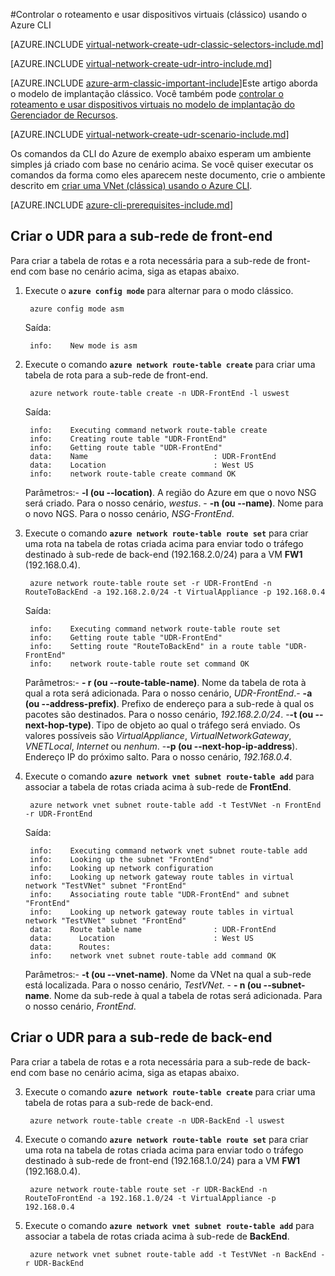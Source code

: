 <properties 
   pageTitle="Controlar o roteamento e usar dispositivos virtuais usando o Azure CLI no modelo de implantação clássico | Microsoft Azure"
   description="Aprenda a controlar o roteamento em VNets usando o Azure CLI no modelo de implantação clássico"
   services="virtual-network"
   documentationCenter="na"
   authors="telmosampaio"
   manager="carolz"
   editor=""
   tags="azure-service-management"
/>
<tags  
   ms.service="virtual-network"
   ms.devlang="na"
   ms.topic="article"
   ms.tgt_pltfrm="na"
   ms.workload="infrastructure-services"
   ms.date="10/06/2015"
   ms.author="telmos" />

#Controlar o roteamento e usar dispositivos virtuais (clássico) usando o Azure CLI

[AZURE.INCLUDE [virtual-network-create-udr-classic-selectors-include.md](../../includes/virtual-network-create-udr-classic-selectors-include.md)]

[AZURE.INCLUDE [virtual-network-create-udr-intro-include.md](../../includes/virtual-network-create-udr-intro-include.md)]

[AZURE.INCLUDE [azure-arm-classic-important-include](../../includes/azure-arm-classic-important-include.md)]Este artigo aborda o modelo de implantação clássico. Você também pode [controlar o roteamento e usar dispositivos virtuais no modelo de implantação do Gerenciador de Recursos](virtual-network-create-udr-arm-cli.md).

[AZURE.INCLUDE [virtual-network-create-udr-scenario-include.md](../../includes/virtual-network-create-udr-scenario-include.md)]

Os comandos da CLI do Azure de exemplo abaixo esperam um ambiente simples já criado com base no cenário acima. Se você quiser executar os comandos da forma como eles aparecem neste documento, crie o ambiente descrito em [criar uma VNet (clássica) usando o Azure CLI](virtual-networks-create-vnet-classic-cli.md).

[AZURE.INCLUDE [azure-cli-prerequisites-include.md](../../includes/azure-cli-prerequisites-include.md)]

## Criar o UDR para a sub-rede de front-end
Para criar a tabela de rotas e a rota necessária para a sub-rede de front-end com base no cenário acima, siga as etapas abaixo.

1. Execute o **`azure config mode`** para alternar para o modo clássico.

		azure config mode asm

	Saída:

		info:    New mode is asm

3. Execute o comando **`azure network route-table create`** para criar uma tabela de rota para a sub-rede de front-end.

		azure network route-table create -n UDR-FrontEnd -l uswest

	Saída:

		info:    Executing command network route-table create
		info:    Creating route table "UDR-FrontEnd"
		info:    Getting route table "UDR-FrontEnd"
		data:    Name                            : UDR-FrontEnd
		data:    Location                        : West US
		info:    network route-table create command OK

	Parâmetros:- **-l (ou --location)**. A região do Azure em que o novo NSG será criado. Para o nosso cenário, *westus*. - **-n (ou --name)**. Nome para o novo NGS. Para o nosso cenário, *NSG-FrontEnd*.

4. Execute o comando **`azure network route-table route set`** para criar uma rota na tabela de rotas criada acima para enviar todo o tráfego destinado à sub-rede de back-end (192.168.2.0/24) para a VM **FW1** (192.168.0.4).

		azure network route-table route set -r UDR-FrontEnd -n RouteToBackEnd -a 192.168.2.0/24 -t VirtualAppliance -p 192.168.0.4

	Saída:

		info:    Executing command network route-table route set
		info:    Getting route table "UDR-FrontEnd"
		info:    Setting route "RouteToBackEnd" in a route table "UDR-FrontEnd"
		info:    network route-table route set command OK

	Parâmetros:- **- r (ou --route-table-name)**. Nome da tabela de rota à qual a rota será adicionada. Para o nosso cenário, *UDR-FrontEnd*.- **-a (ou --address-prefix)**. Prefixo de endereço para a sub-rede à qual os pacotes são destinados. Para o nosso cenário, *192.168.2.0/24*. -**-t (ou --next-hop-type)**. Tipo de objeto ao qual o tráfego será enviado. Os valores possíveis são *VirtualAppliance*, *VirtualNetworkGateway*, *VNETLocal*, *Internet* ou *nenhum*. -**-p (ou --next-hop-ip-address**). Endereço IP do próximo salto. Para o nosso cenário, *192.168.0.4*.

5. Execute o comando **`azure network vnet subnet route-table add`** para associar a tabela de rotas criada acima à sub-rede de **FrontEnd**.

		azure network vnet subnet route-table add -t TestVNet -n FrontEnd -r UDR-FrontEnd

	Saída:

		info:    Executing command network vnet subnet route-table add
		info:    Looking up the subnet "FrontEnd"
		info:    Looking up network configuration
		info:    Looking up network gateway route tables in virtual network "TestVNet" subnet "FrontEnd"
		info:    Associating route table "UDR-FrontEnd" and subnet "FrontEnd"
		info:    Looking up network gateway route tables in virtual network "TestVNet" subnet "FrontEnd"
		data:    Route table name                : UDR-FrontEnd
		data:      Location                      : West US
		data:      Routes:
		info:    network vnet subnet route-table add command OK	

	Parâmetros:- **-t (ou --vnet-name)**. Nome da VNet na qual a sub-rede está localizada. Para o nosso cenário, *TestVNet*. - **- n (ou --subnet-name**. Nome da sub-rede à qual a tabela de rotas será adicionada. Para o nosso cenário, *FrontEnd*.
 
## Criar o UDR para a sub-rede de back-end
Para criar a tabela de rotas e a rota necessária para a sub-rede de back-end com base no cenário acima, siga as etapas abaixo.

3. Execute o comando **`azure network route-table create`** para criar uma tabela de rotas para a sub-rede de back-end.

		azure network route-table create -n UDR-BackEnd -l uswest

4. Execute o comando **`azure network route-table route set`** para criar uma rota na tabela de rotas criada acima para enviar todo o tráfego destinado à sub-rede de front-end (192.168.1.0/24) para a VM **FW1** (192.168.0.4).

		azure network route-table route set -r UDR-BackEnd -n RouteToFrontEnd -a 192.168.1.0/24 -t VirtualAppliance -p 192.168.0.4

5. Execute o comando **`azure network vnet subnet route-table add`** para associar a tabela de rotas criada acima à sub-rede de **BackEnd**.

		azure network vnet subnet route-table add -t TestVNet -n BackEnd -r UDR-BackEnd

<!---HONumber=Oct15_HO2-->